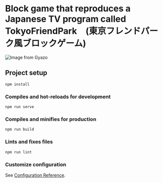 # Block game that reproduces a Japanese TV program called TokyoFriendPark　(東京フレンドパーク風ブロックゲーム)
![Image from Gyazo](https://i.gyazo.com/a33af862ab6256decc3229632a9eefff.gif)

## Project setup
```
npm install
```

### Compiles and hot-reloads for development
```
npm run serve
```

### Compiles and minifies for production
```
npm run build
```

### Lints and fixes files
```
npm run lint
```

### Customize configuration
See [Configuration Reference](https://cli.vuejs.org/config/).
